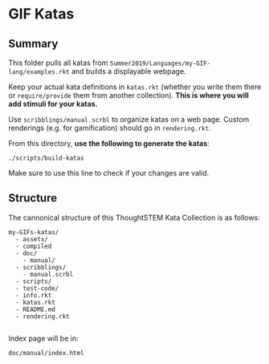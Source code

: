 # GIF Katas

## Summary

This folder pulls all katas from `Summer2019/Languages/my-GIF-lang/examples.rkt` and builds a displayable webpage.

Keep your actual kata definitions in `katas.rkt` (whether you write them there
or `require/provide` them from another collection). __This is where you will add stimuli for your katas.__

Use `scribblings/manual.scrbl` to organize katas on a web page.  Custom renderings (e.g. for gamification) should go in `rendering.rkt`.

From this directory, __use the following to generate the katas__:

```
./scripts/build-katas
```

Make sure to use this line to check if your changes are valid.

## Structure 

The cannonical structure of this ThoughtSTEM Kata Collection is as follows:

```
my-GIFs-katas/
  - assets/
  - compiled
  - doc/
    - manual/
  - scribblings/
    - manual.scrbl
  - scripts/
  - test-code/
  - info.rkt
  - katas.rkt
  - README.md
  - rendering.rkt
 
```

Index page will be in:

```
doc/manual/index.html
```
